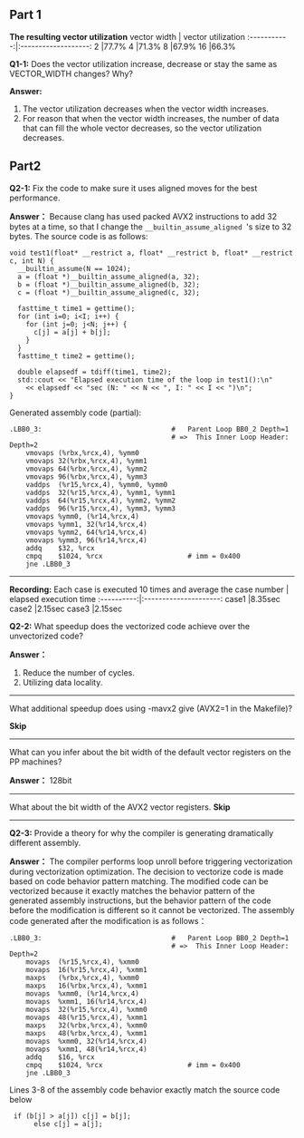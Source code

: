 ## Part 1

**The resulting vector utilization**
vector width | vector utilization
:-----------:|:-------------------:
2 |77.7%
4 |71.3%
8 |67.9%
16 |66.3%

**Q1-1:** Does the vector utilization increase, decrease or stay the same as VECTOR_WIDTH changes? Why?

**Answer:**

1. The vector utilization decreases when the vector width increases.
2. For reason that when the vector width increases, the number of data that can fill the whole vector decreases, so the vector utilization decreases.

## Part2

**Q2-1:** Fix the code to make sure it uses aligned moves for the best performance.

**Answer：**
Because clang has used packed AVX2 instructions to add 32 bytes at a time, so that I change the `__builtin_assume_aligned `'s size to 32 bytes.
The source code is as follows:

```cpp!
void test1(float* __restrict a, float* __restrict b, float* __restrict c, int N) {
  __builtin_assume(N == 1024);
  a = (float *)__builtin_assume_aligned(a, 32);
  b = (float *)__builtin_assume_aligned(b, 32);
  c = (float *)__builtin_assume_aligned(c, 32);

  fasttime_t time1 = gettime();
  for (int i=0; i<I; i++) {
    for (int j=0; j<N; j++) {
      c[j] = a[j] + b[j];
    }
  }
  fasttime_t time2 = gettime();

  double elapsedf = tdiff(time1, time2);
  std::cout << "Elapsed execution time of the loop in test1():\n"
    << elapsedf << "sec (N: " << N << ", I: " << I << ")\n";
}
```

Generated assembly code (partial):

```asm!
.LBB0_3:                                #   Parent Loop BB0_2 Depth=1
                                        # =>  This Inner Loop Header: Depth=2
	vmovaps	(%rbx,%rcx,4), %ymm0
	vmovaps	32(%rbx,%rcx,4), %ymm1
	vmovaps	64(%rbx,%rcx,4), %ymm2
	vmovaps	96(%rbx,%rcx,4), %ymm3
	vaddps	(%r15,%rcx,4), %ymm0, %ymm0
	vaddps	32(%r15,%rcx,4), %ymm1, %ymm1
	vaddps	64(%r15,%rcx,4), %ymm2, %ymm2
	vaddps	96(%r15,%rcx,4), %ymm3, %ymm3
	vmovaps	%ymm0, (%r14,%rcx,4)
	vmovaps	%ymm1, 32(%r14,%rcx,4)
	vmovaps	%ymm2, 64(%r14,%rcx,4)
	vmovaps	%ymm3, 96(%r14,%rcx,4)
	addq	$32, %rcx
	cmpq	$1024, %rcx                     # imm = 0x400
	jne	.LBB0_3
```

---

**Recording:**
Each case is executed 10 times and average
the case number | elapsed execution time
:----------:|:---------------------:
case1 |8.35sec
case2 |2.15sec
case3 |2.15sec

**Q2-2:** What speedup does the vectorized code achieve over the unvectorized code?

**Answer：**

1. Reduce the number of cycles.
2. Utilizing data locality.

---

What additional speedup does using -mavx2 give (AVX2=1 in the Makefile)?

**Skip**

---

What can you infer about the bit width of the default vector registers on the PP machines?

**Answer：** 128bit

---

What about the bit width of the AVX2 vector registers.
**Skip**

---

**Q2-3:** Provide a theory for why the compiler is generating dramatically different assembly.

**Answer：** The compiler performs loop unroll before triggering vectorization during vectorization optimization. The decision to vectorize code is made based on code behavior pattern matching. The modified code can be vectorized because it exactly matches the behavior pattern of the generated assembly instructions, but the behavior pattern of the code before the modification is different so it cannot be vectorized.
The assembly code generated after the modification is as follows：

```asm=
.LBB0_3:                                #   Parent Loop BB0_2 Depth=1
                                        # =>  This Inner Loop Header: Depth=2
	movaps	(%r15,%rcx,4), %xmm0
	movaps	16(%r15,%rcx,4), %xmm1
	maxps	(%rbx,%rcx,4), %xmm0
	maxps	16(%rbx,%rcx,4), %xmm1
	movaps	%xmm0, (%r14,%rcx,4)
	movaps	%xmm1, 16(%r14,%rcx,4)
	movaps	32(%r15,%rcx,4), %xmm0
	movaps	48(%r15,%rcx,4), %xmm1
	maxps	32(%rbx,%rcx,4), %xmm0
	maxps	48(%rbx,%rcx,4), %xmm1
	movaps	%xmm0, 32(%r14,%rcx,4)
	movaps	%xmm1, 48(%r14,%rcx,4)
	addq	$16, %rcx
	cmpq	$1024, %rcx                     # imm = 0x400
	jne	.LBB0_3
```

Lines 3-8 of the assembly code behavior exactly match the source code below

```cpp=
 if (b[j] > a[j]) c[j] = b[j];
      else c[j] = a[j];
```
